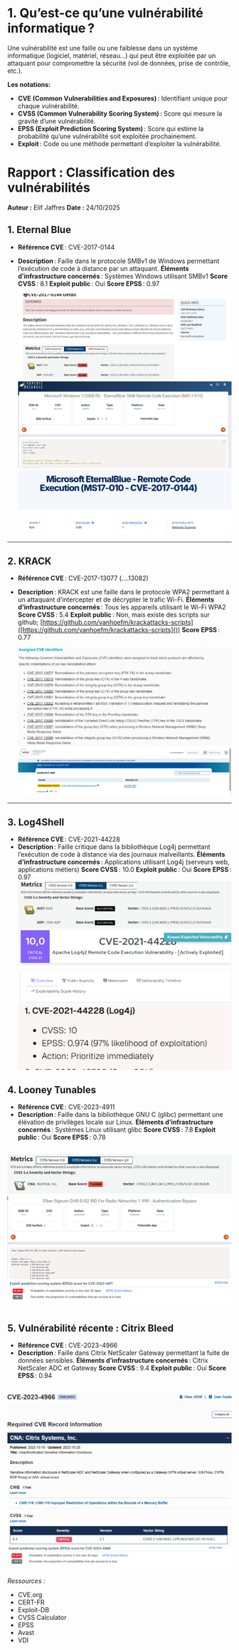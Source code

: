 # 1. Qu’est-ce qu’une vulnérabilité informatique ?

Une vulnérabilité est une faille ou une faiblesse dans un système informatique (logiciel, matériel, réseau…) qui peut être exploitée par un attaquant pour compromettre la sécurité (vol de données, prise de contrôle, etc.).

**Les notations:**

- **CVE (Common Vulnerabilities and Exposures)** : Identifiant unique pour chaque vulnérabilité.
- **CVSS (Common Vulnerability Scoring System)** : Score qui mesure la gravité d’une vulnérabilité.
- **EPSS (Exploit Prediction Scoring System)** : Score qui estime la probabilité qu’une vulnérabilité soit exploitée prochainement.
- **Exploit** : Code ou une méthode permettant d’exploiter la vulnérabilité.

# Rapport : Classification des vulnérabilités

**Auteur :** Elif Jaffres
**Date :** 24/10/2025

## 1. Eternal Blue

- **Référence CVE** : CVE-2017-0144
- **Description** : Faille dans le protocole SMBv1 de Windows permettant l’exécution de code à distance par un attaquant.
  **Éléments d’infrastructure concernés** : Systèmes Windows utilisant SMBv1
  **Score CVSS** : 8.1
  **Exploit public** : Oui
  **Score EPSS** : 0.97

  ![alt text](images/CVSS-eternal-blue.png)
  ![alt text](images/exploit-eternal-blue.png)
  ![alt text](images/epss-eternal-blue.png)

---

## 2. KRACK

- **Référence CVE** : CVE-2017-13077 (....13082)
- **Description** : KRACK est une faille dans le protocole WPA2 permettant à un attaquant d’intercepter et de décrypter le trafic Wi-Fi.
  **Éléments d’infrastructure concernés** : Tous les appareils utilisant le Wi-Fi WPA2
  **Score CVSS** : 5.4
  **Exploit public** : Non, mais existe des scripts sur github; [https://github.com/vanhoefm/krackattacks-scripts]([https://github.com/vanhoefm/krackattacks-scripts]())
  **Score EPSS** : 0.77

  ![alt text](images/CVE-krack.png)
  ![alt text](images/cvss-epss-krack.png)

---

## 3. Log4Shell

- **Référence CVE** : CVE-2021-44228
- **Description** : Faille critique dans la bibliothèque Log4j permettant l’exécution de code à distance via des journaux malveillants.
  **Éléments d’infrastructure concernés** : Applications utilisant Log4j (serveurs web, applications métiers)
  **Score CVSS** : 10.0
  **Exploit public** : Oui
  **Score EPSS** : 0.97
 ![alt text](images/cvss-log4shell.png) 
 ![alt text](images/exploit-log4shell.png)
 ![alt text](images/epss-log4shell.png)

## 4. Looney Tunables

- **Référence CVE** : CVE-2023-4911
- **Description** : Faille dans la bibliothèque GNU C (glibc) permettant une élévation de privilèges locale sur Linux.
  **Éléments d’infrastructure concernés** : Systèmes Linux utilisant glibc
  **Score CVSS** : 7.8
  **Exploit public** : Oui
  **Score EPSS** : 0.78

![alt text](images/cvss-loonely.png)
![alt text](images/exploit-loonely.png)
![alt text](images/epss-loonlely.png)
---

## 5. Vulnérabilité récente : Citrix Bleed

- **Référence CVE** : CVE-2023-4966
- **Description** : Faille dans Citrix NetScaler Gateway permettant la fuite de données sensibles.
  **Éléments d’infrastructure concernés** : Citrix NetScaler ADC et Gateway
  **Score CVSS** : 9.4
  **Exploit public** : Oui
  **Score EPSS** : 0.94

![alt text](images/cve-cvss-citrix.png)
![alt text](images/epss-citrix.png)
---

*Ressources :*

- CVE.org
- CERT-FR
- Exploit-DB
- CVSS Calculator
- EPSS
- Avast
- VDI

